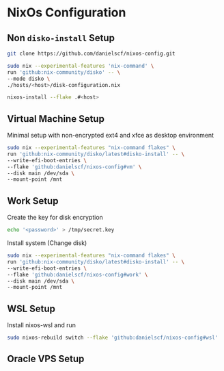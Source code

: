 # NixOs Configuration

## Non `disko-install` Setup

```sh
git clone https://github.com/danielscf/nixos-config.git

sudo nix --experimental-features 'nix-command' \
run 'github:nix-community/disko' -- \
--mode disko \
./hosts/<host>/disk-configuration.nix

nixos-install --flake .#<host>
```

## Virtual Machine Setup

Minimal setup with non-encrypted ext4 and xfce as desktop environment

```sh
sudo nix --experimental-features "nix-command flakes" \
run 'github:nix-community/disko/latest#disko-install' -- \
--write-efi-boot-entries \
--flake 'github:danielscf/nixos-config#vm' \
--disk main /dev/sda \
--mount-point /mnt 
```

## Work Setup

Create the key for disk encryption

```sh
echo '<password>' > /tmp/secret.key
```

Install system (Change disk)

```sh
sudo nix --experimental-features "nix-command flakes" \
run 'github:nix-community/disko/latest#disko-install' -- \
--write-efi-boot-entries \
--flake 'github:danielscf/nixos-config#work' \ 
--disk main /dev/sda \
--mount-point /mnt 
```

## WSL Setup

Install nixos-wsl and run

```sh
sudo nixos-rebuild switch --flake 'github:danielscf/nixos-config#wsl'
```

## Oracle VPS Setup

